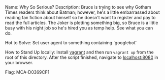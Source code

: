 Name: Why So Serious?
Description: Bruce is trying to see why Gotham Times readers think about Batman; however, he's a little embarrassed about reading fan fiction about himself so he doesn't want to register and pay to read the full articles. The Joker is plotting something big, so Bruce is a little busy with his night job so he's hired you as temp help. See what you can do.

Hot to Solve: Set user agent to something containing 'googlebot'

How to Stand Up locally: Install [vagrant](http://vagrantup.com/) and then run `vagrant up` from the root of this directory. After the script finished, navigate to [localhost:8080](http://localhost:8080) in your browser.

Flag: MCA-D0369CF1

